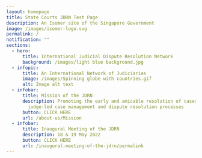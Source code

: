 ```yaml
---
layout: homepage
title: State Courts JDRN Test Page
description: An Isomer site of the Singapore Government
image: /images/isomer-logo.svg
permalink: /
notification: ""
sections:
  - hero:
      title: International Judicial Dispute Resolution Network
      background: /images/light blue background.jpg
  - infopic:
      title: An International Network of Judiciaries
      image: /images/Spinning globe with countries.gif
      alt: Image alt text
  - infobar:
      title: Mission of the JDRN
      description: Promoting the early and amicable resolution of cases through
        judge-led case management and dispute resolution processes
      button: CLICK HERE
      url: /about-us/Mission
  - infobar:
      title: Inaugural Meeting of the JDRN
      description: 18 & 19 May 2022
      button: CLICK HERE
      url: /inaugural-meeting-of-the-jdrn/permalink
---
```


